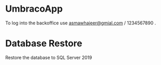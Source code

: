 # UmbracoApp

To log into the backoffice use asmawhajeer@gmial.com / 1234567890 . 

# Database Restore 
Restore the database to SQL Server 2019
